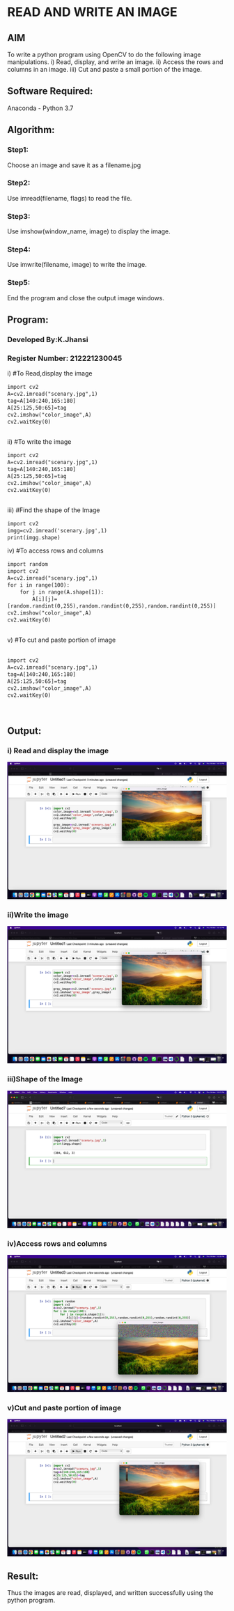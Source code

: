 # READ AND WRITE AN IMAGE
## AIM
To write a python program using OpenCV to do the following image manipulations.
i) Read, display, and write an image.
ii) Access the rows and columns in an image.
iii) Cut and paste a small portion of the image.

## Software Required:
Anaconda - Python 3.7
## Algorithm:
### Step1:
Choose an image and save it as a filename.jpg
### Step2:
Use imread(filename, flags) to read the file.
### Step3:
Use imshow(window_name, image) to display the image.
### Step4:
Use imwrite(filename, image) to write the image.
### Step5:
End the program and close the output image windows.
## Program:
### Developed By:K.Jhansi
### Register Number: 212221230045
i) #To Read,display the image
```
import cv2
A=cv2.imread("scenary.jpg",1)
tag=A[140:240,165:180]
A[25:125,50:65]=tag
cv2.imshow("color_image",A)
cv2.waitKey(0)


```
ii) #To write the image
```
import cv2
A=cv2.imread("scenary.jpg",1)
tag=A[140:240,165:180]
A[25:125,50:65]=tag
cv2.imshow("color_image",A)
cv2.waitKey(0)


```
iii) #Find the shape of the Image
```python3
import cv2
imgg=cv2.imread('scenary.jpg',1)
print(imgg.shape)

```
iv) #To access rows and columns

```python3
import random
import cv2
A=cv2.imread("scenary.jpg",1)
for i in range(100):
    for j in range(A.shape[1]):
        A[i][j]=[random.randint(0,255),random.randint(0,255),random.randint(0,255)]
cv2.imshow("color_image",A)
cv2.waitKey(0)


```
v) #To cut and paste portion of image
```python3

import cv2
A=cv2.imread("scenary.jpg",1)
tag=A[140:240,165:180]
A[25:125,50:65]=tag
cv2.imshow("color_image",A)
cv2.waitKey(0)



```

## Output:

### i) Read and display the image
![output](https://github.com/jhansi21005096/Read-and-Write-Image/blob/main/output1.jpg)

### ii)Write the image
![output](https://github.com/jhansi21005096/Read-and-Write-Image/blob/main/output2.jpg)


### iii)Shape of the Image

![output](https://github.com/jhansi21005096/Read-and-Write-Image/blob/main/output3.jpg)

### iv)Access rows and columns

![output](https://github.com/jhansi21005096/Read-and-Write-Image/blob/main/output4.jpg)

### v)Cut and paste portion of image
![output](https://github.com/jhansi21005096/Read-and-Write-Image/blob/main/output5.jpg)


## Result:
Thus the images are read, displayed, and written successfully using the python program.


